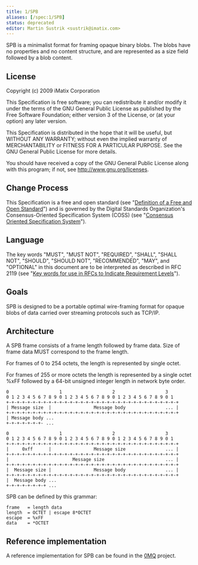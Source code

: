 ```yaml
---
title: 1/SPB
aliases: [/spec:1/SPB]
status: deprecated
editor: Martin Sustrik <sustrik@imatix.com>
---
```


SPB is a minimalist format for framing opaque binary blobs.  The blobs have no properties and no content structure, and are represented as a size field followed by a blob content.

## License

Copyright (c) 2009 iMatix Corporation

This Specification is free software; you can redistribute it and/or modify it under the terms of the GNU General Public License as published by the Free Software Foundation; either version 3 of the License, or (at your option) any later version.

This Specification is distributed in the hope that it will be useful, but WITHOUT ANY WARRANTY; without even the implied warranty of MERCHANTABILITY or FITNESS FOR A PARTICULAR PURPOSE. See the GNU General Public License for more details.

You should have received a copy of the GNU General Public License along with this program; if not, see <http://www.gnu.org/licenses>.

## Change Process

This Specification is a free and open standard (see "[Definition of a Free and Open Standard](http://www.digistan.org/open-standard:definition)") and is governed by the Digital Standards Organization's Consensus-Oriented Specification System (COSS) (see "[Consensus Oriented Specification System](http://www.digistan.org/spec:1/COSS)").

## Language

The key words "MUST", "MUST NOT", "REQUIRED", "SHALL", "SHALL NOT", "SHOULD", "SHOULD NOT", "RECOMMENDED",  "MAY", and "OPTIONAL" in this document are to be interpreted as described in RFC 2119 (see "[Key words for use in RFCs to Indicate Requirement Levels](http://tools.ietf.org/html/rfc2119)").

## Goals

SPB is designed to be a portable optimal wire-framing format for opaque blobs of data carried over streaming protocols such as TCP/IP.

## Architecture

A SPB frame consists of a frame length followed by frame data. Size of frame data MUST correspond to the frame length.

For frames of 0 to 254 octets, the length is represented by single octet.

For frames of 255 or more octets the length is represented by a single octet %xFF followed by a 64-bit unsigned integer length in network byte order.

```
0                   1                   2                   3
0 1 2 3 4 5 6 7 8 9 0 1 2 3 4 5 6 7 8 9 0 1 2 3 4 5 6 7 8 9 0 1
+-+-+-+-+-+-+-+-+-+-+-+-+-+-+-+-+-+-+-+-+-+-+-+-+-+-+-+-+-+-+-+-+
| Message size  |                Message body               ... |
+-+-+-+-+-+-+-+-+-+-+-+-+-+-+-+-+-+-+-+-+-+-+-+-+-+-+-+-+-+-+-+-+
| Message body ...
+-+-+-+-+-+-+- ...

0                   1                   2                   3
0 1 2 3 4 5 6 7 8 9 0 1 2 3 4 5 6 7 8 9 0 1 2 3 4 5 6 7 8 9 0 1
+-+-+-+-+-+-+-+-+-+-+-+-+-+-+-+-+-+-+-+-+-+-+-+-+-+-+-+-+-+-+-+-+
|     0xff      |                Message size               ... |
+-+-+-+-+-+-+-+-+-+-+-+-+-+-+-+-+-+-+-+-+-+-+-+-+-+-+-+-+-+-+-+-+
|                        Message size                       ... |
+-+-+-+-+-+-+-+-+-+-+-+-+-+-+-+-+-+-+-+-+-+-+-+-+-+-+-+-+-+-+-+-+
|  Message size |                Message body               ... |
+-+-+-+-+-+-+-+-+-+-+-+-+-+-+-+-+-+-+-+-+-+-+-+-+-+-+-+-+-+-+-+-+
|  Message body ...
+-+-+-+-+-+-+-+ ...
```


SPB can be defined by this grammar:

```
frame   = length data
length  = OCTET | escape 8*OCTET
escape  = %xFF
data    = *OCTET
```

## Reference implementation

A reference implementation for SPB can be found in the [0MQ](http://www.zeromq.org) project.
